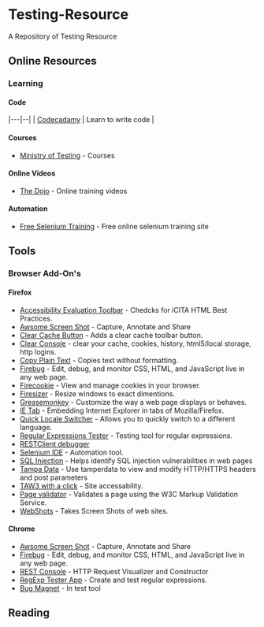 # Testing-Resource
A Repository of Testing Resource 

## Online Resources
### Learning
#### Code
|---|--|
| [Codecadamy](http://www.codecademy.com/) | Learn to write code |

#### Courses
* [Ministry of Testing](http://www.ministryoftesting.com/) - Courses

#### Online Videos
* [The Dojo](https://dojo.ministryoftesting.com/) - Online training videos

#### Automation
* [Free Selenium Training](http://www.seleniumtests.com/p/free-selenium-training.html) - Free online selenium training site

## Tools
### Browser Add-On's
#### Firefox
* [Accessibility Evaluation Toolbar](https://addons.mozilla.org/en-US/firefox/addon/5809) -  Chedcks for iCITA HTML Best Practices.
* [Awsome Screen Shot](http://awesomescreenshot.com/) - Capture, Annotate and Share
* [Clear Cache Button](https://addons.mozilla.org/en-US/firefox/addon/clear-cache-button/) - Adds a clear cache toolbar button.
* [Clear Console](https://addons.mozilla.org/en-us/firefox/addon/clear-console/) - clear your cache, cookies, history, html5/local storage, http logins.
* [Copy Plain Text](https://addons.mozilla.org/en-US/firefox/addon/copy-plain-text/) - Copies text without formatting.
* [Firebug](https://addons.mozilla.org/en-US/firefox/addon/firebug/) - Edit, debug, and monitor CSS, HTML, and JavaScript live in any web page.
* [Firecookie](https://addons.mozilla.org/en-US/firefox/addon/firecookie/) - View and manage cookies in your browser.
* [Firesizer](https://addons.mozilla.org/en-US/firefox/addon/firesizer/) - Resize windows to exact dimentions.
* [Greasemonkey](https://addons.mozilla.org/en-US/firefox/addon/greasemonkey/) - Customize the way a web page displays or behaves.
* [IE Tab](https://addons.mozilla.org/en-US/firefox/addon/ie-tab/) - Embedding Internet Explorer in tabs of Mozilla/Firefox.
* [Quick Locale Switcher](https://addons.mozilla.org/en-US/firefox/addon/quick-locale-switcher/) - Allows you to quickly switch to a different language.
* [Regular Expressions Tester](https://addons.mozilla.org/en-US/firefox/addon/rext/) - Testing tool for regular expressions.
* [RESTClient debugger](https://addons.mozilla.org/en-US/firefox/addon/restclient/)
* [Selenium IDE](https://addons.mozilla.org/en-US/firefox/addon/selenium-ide/) - Automation tool.
* [SQL Injection](https://addons.mozilla.org/en-US/firefox/addon/sql-injection/) - Helps identify SQL injection vulnerabilities in web pages 
* [Tampa Data](https://addons.mozilla.org/en-US/firefox/addon/tamper-data/) - Use tamperdata to view and modify HTTP/HTTPS headers and post parameters
* [TAW3 with a click](https://addons.mozilla.org/en-US/firefox/addon/taw3-with-a-click/) - Site accessability. 
* [Page validator](https://addons.mozilla.org/en-US/firefox/addon/page-validator/) - Validates a page using the W3C Markup Validation Service.
* [WebShots](https://addons.mozilla.org/en-US/firefox/addon/webshots/) - Takes Screen Shots of web sites.

#### Chrome
* [Awsome Screen Shot](http://awesomescreenshot.com/) - Capture, Annotate and Share
* [Firebug](http://getfirebug.com/releases/lite/chrome/) - Edit, debug, and monitor CSS, HTML, and JavaScript live in any web page.
* [REST Console](https://chrome.google.com/webstore/detail/rest-console/cokgbflfommojglbmbpenpphppikmonn) - HTTP Request Visualizer and Constructor
* [RegExp Tester App](https://chrome.google.com/webstore/detail/regexp-tester-app/cmmblmkfaijaadfjapjddbeaoffeccib) - Create and test regular expressions.
* [Bug Magnet](https://bugmagnet.org/) - In test tool

## Reading
